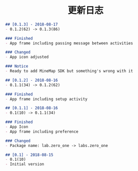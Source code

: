 <h1 align=center>更新日志</h1>

```markdown
## [0.1.3] - 2018-08-17
- 0.1.2(62) -> 0.1.3(86)

### Finished
- App frame including passing message between activities

### Changed
- App icon adjusted

### Notice
- Ready to add MineMap SDK but something's wrong with it
```

```markdown
## [0.1.2] - 2018-08-16
- 0.1.1(34) -> 0.1.2(62)

### Finished
- App frame including setup activity
```

```markdown
## [0.1.1] - 2018-08-16
- 0.1(10) -> 0.1.1(34)

### Finished
- App Icon
- App frame including preference

### Changed
- Package name: lab.zero_one -> labs.zero_one
```

```markdown
## [0.1] - 2018-08-15
- 0.1(10)
- Initial version
```
